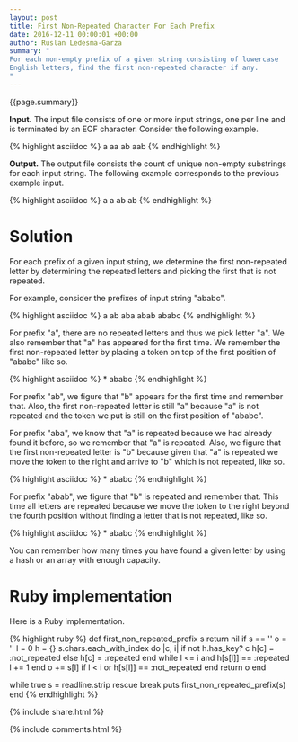 ```yaml
---
layout: post
title: First Non-Repeated Character For Each Prefix
date: 2016-12-11 00:00:01 +00:00
author: Ruslan Ledesma-Garza
summary: "
For each non-empty prefix of a given string consisting of lowercase
English letters, find the first non-repeated character if any.
"
---
```


{{page.summary}}

**Input.**
The input file consists of one or more input strings, one per line and
is terminated by an EOF character. Consider the following example.

{% highlight asciidoc %}
a
aa
ab
aab
{% endhighlight %}

**Output.**
The output file consists the count of unique non-empty substrings for
each input string. The following example corresponds to the previous
example input.

{% highlight asciidoc %}
a
a
ab
ab
{% endhighlight %}

# Solution

For each prefix of a given input string, we determine the first
non-repeated letter by determining the repeated letters and picking
the first that is not repeated.

For example, consider the prefixes of input string  "ababc".

{% highlight asciidoc %}
a
ab
aba
abab
ababc
{% endhighlight %}

For prefix "a", there are no repeated letters and thus we pick letter
"a".
We also remember that "a" has appeared for the first time.
We remember the first non-repeated letter by placing a token on top of
the first position of "ababc" like so.

{% highlight asciidoc %}
*
ababc
{% endhighlight %}

For prefix "ab", we figure that "b" appears for the first time and
remember that. Also, the first non-repeated letter is still "a"
because "a" is not repeated and the token we put is still on the first
position of "ababc".

For prefix "aba", we know that "a" is repeated because we had already
found it before, so we remember that "a" is repeated. Also, we figure
that the first non-repeated letter is "b" because given that "a" is
repeated we move the token to the right and arrive to "b" which is not
repeated, like so.

{% highlight asciidoc %}
 *
ababc
{% endhighlight %}

For prefix "abab", we figure that "b" is repeated and remember
that. This time all letters are repeated because we move the token to
the right beyond the fourth position without finding a letter that is
not repeated, like so.

{% highlight asciidoc %}
    *
ababc
{% endhighlight %}

You can remember how many times you have found a given letter
by using a hash or an array with enough capacity.

# Ruby implementation

Here is a Ruby implementation.

{% highlight ruby %}
def first_non_repeated_prefix s
  return nil if s == ''
  o = ''
  l = 0
  h = {}
  s.chars.each_with_index do |c, i|
    if not h.has_key? c
      h[c] = :not_repeated
    else
      h[c] = :repeated
    end
    while l <= i and h[s[l]] == :repeated
      l += 1
    end
    o += s[l] if l < i or h[s[l]] == :not_repeated
  end
  return o
end

while true
  s = readline.strip rescue break
  puts first_non_repeated_prefix(s)
end
{% endhighlight %}



{% include share.html %}

{% include comments.html %}
